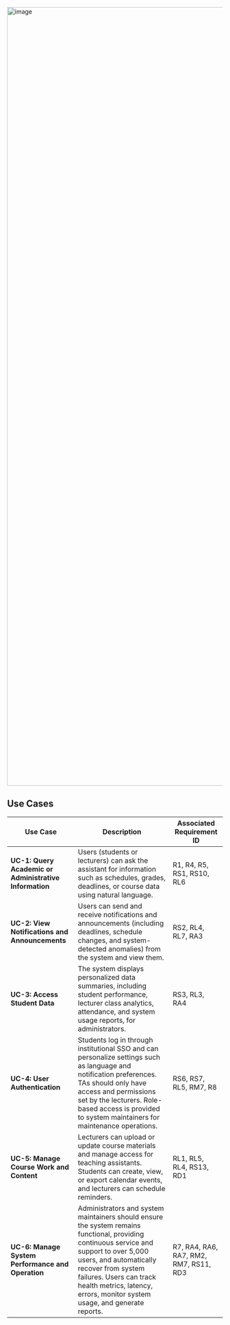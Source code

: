 <img width="1930" height="1814" alt="image" src="https://github.com/user-attachments/assets/56ab663e-761c-4527-b741-00da83d2faf8" />

<h2>Use Cases</h2>

<table>
  <thead>
    <tr>
      <th>Use Case</th>
      <th>Description</th>
      <th>Associated Requirement ID</th>
    </tr>
  </thead>
  <tbody>
    <tr>
      <td><strong>UC-1: Query Academic or Administrative Information</strong></td>
      <td>Users (students or lecturers) can ask the assistant for information such as schedules, grades, deadlines, or course data using natural language.</td>
      <td>R1, R4, R5, RS1, RS10, RL6</td>
    </tr>
    <tr>
      <td><strong>UC-2: View Notifications and Announcements</strong></td>
      <td>Users can send and receive notifications and announcements (including deadlines, schedule changes, and system-detected anomalies) from the system and view them.</td>
      <td>RS2, RL4, RL7, RA3</td>
    </tr>
    <tr>
      <td><strong>UC-3: Access Student Data</strong></td>
      <td>The system displays personalized data summaries, including student performance, lecturer class analytics, attendance, and system usage reports, for administrators.</td>
      <td>RS3, RL3, RA4</td>
    </tr>
    <tr>
      <td><strong>UC-4: User Authentication</strong></td>
      <td>Students log in through institutional SSO and can personalize settings such as language and notification preferences. TAs should only have access and permissions set by the lecturers. Role-based access is provided to system maintainers for maintenance operations.</td>
      <td>RS6, RS7, RL5, RM7, R8</td>
    </tr>
    <tr>
      <td><strong>UC-5: Manage Course Work and Content</strong></td>
      <td>Lecturers can upload or update course materials and manage access for teaching assistants. Students can create, view, or export calendar events, and lecturers can schedule reminders.</td>
      <td>RL1, RL5, RL4, RS13, RD1</td>
    </tr>
    <tr>
      <td><strong>UC-6: Manage System Performance and Operation</strong></td>
      <td>Administrators and system maintainers should ensure the system remains functional, providing continuous service and support to over 5,000 users, and automatically recover from system failures. Users can track health metrics, latency, errors, monitor system usage, and generate reports.</td>
      <td>R7, RA4, RA6, RA7, RM2, RM7, RS11, RD3</td>
    </tr>
  </tbody>
</table>
